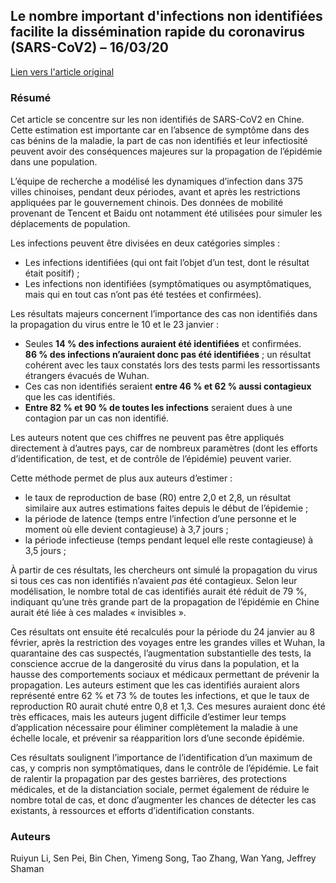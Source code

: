 ## Le nombre important d'infections non identifiées facilite la dissémination rapide du coronavirus (SARS-CoV2) – 16/03/20

[Lien vers l'article original](https://science.sciencemag.org/content/early/2020/03/13/science.abb3221)

### Résumé

Cet article se concentre sur les non identifiés de SARS-CoV2 en Chine. Cette estimation est importante car en l’absence de symptôme dans des cas bénins de la maladie, la part de cas non identifiés et leur infectiosité peuvent avoir des conséquences majeures sur la propagation de l’épidémie dans une population.

L’équipe de recherche a modélisé les dynamiques d’infection dans 375 villes chinoises, pendant deux périodes, avant et après les restrictions appliquées par le gouvernement chinois. Des données de mobilité provenant de Tencent et Baidu ont notamment été utilisées pour simuler les déplacements de population.

Les infections peuvent être divisées en deux catégories simples :

- Les infections identifiées (qui ont fait l’objet d’un test, dont le résultat était positif) ;
- Les infections non identifiées (symptômatiques ou asymptômatiques, mais qui en tout cas n’ont pas été testées et confirmées).

Les résultats majeurs concernent l’importance des cas non identifiés dans la propagation du virus entre le 10 et le 23 janvier :

- Seules **14 % des infections auraient été identifiées** et confirmées. **86 % des infections n’auraient donc pas été identifiées** ; un résultat cohérent avec les taux constatés lors des tests parmi les ressortissants étrangers évacués de Wuhan.
- Ces cas non identifiés seraient **entre 46 % et 62 % aussi contagieux** que les cas identifiés.
- **Entre 82 % et 90 % de toutes les infections** seraient dues à une contagion par un cas non identifié.

Les auteurs notent que ces chiffres ne peuvent pas être appliqués directement à d’autres pays, car de nombreux paramètres (dont les efforts d’identification, de test, et de contrôle de l’épidémie) peuvent varier.

Cette méthode permet de plus aux auteurs d’estimer :

- le taux de reproduction de base (R0) entre 2,0 et 2,8, un résultat similaire aux autres estimations faites depuis le début de l’épidemie ;
- la période de latence (temps entre l’infection d’une personne et le moment où elle devient contagieuse) à 3,7 jours ;
- la période infectieuse (temps pendant lequel elle reste contagieuse) à 3,5 jours ;

À partir de ces résultats, les chercheurs ont simulé la propagation du virus si tous ces cas non identifiés n’avaient _pas_ été contagieux. Selon leur modélisation, le nombre total de cas identifiés aurait été réduit de 79 %, indiquant qu’une très grande part de la propagation de l’épidémie en Chine aurait été liée à ces malades « invisibles ».

Ces résultats ont ensuite été recalculés pour la période du 24 janvier au 8 février, après la restriction des voyages entre les grandes villes et Wuhan, la quarantaine des cas suspectés, l’augmentation substantielle des tests, la conscience accrue de la dangerosité du virus dans la population, et la hausse des comportements sociaux et médicaux permettant de prévenir la propagation. Les auteurs estiment que les cas identifiés auraient alors représenté entre 62 % et 73 % de toutes les infections, et que le taux de reproduction R0 aurait chuté entre 0,8 et 1,3. Ces mesures auraient donc été très efficaces, mais les auteurs jugent difficile d’estimer leur temps d’application nécessaire pour éliminer complètement la maladie à une échelle locale, et prévenir sa réapparition lors d’une seconde épidémie.

Ces résultats soulignent l’importance de l’identification d’un maximum de cas, y compris non symptômatiques, dans le contrôle de l’épidémie. Le fait de ralentir la propagation par des gestes barrières, des protections médicales, et de la distanciation sociale, permet également de réduire le nombre total de cas, et donc d’augmenter les chances de détecter les cas existants, à ressources et efforts d’identification constants.

### Auteurs

Ruiyun Li, Sen Pei, Bin Chen, Yimeng Song, Tao Zhang, Wan Yang, Jeffrey Shaman

